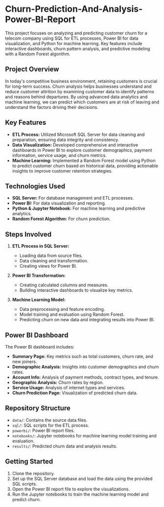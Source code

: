# Churn-Prediction-And-Analysis-Power-BI-Report

This project focuses on analyzing and predicting customer churn for a telecom company using SQL for ETL processes, Power BI for data visualization, and Python for machine learning. Key features include interactive dashboards, churn pattern analysis, and predictive modeling with a Random Forest algorithm.

## Project Overview

In today's competitive business environment, retaining customers is crucial for long-term success. Churn analysis helps businesses understand and reduce customer attrition by examining customer data to identify patterns and reasons behind departures. By using advanced data analytics and machine learning, we can predict which customers are at risk of leaving and understand the factors driving their decisions.

## Key Features

- **ETL Process:** Utilized Microsoft SQL Server for data cleaning and preparation, ensuring data integrity and consistency.
- **Data Visualization:** Developed comprehensive and interactive dashboards in Power BI to explore customer demographics, payment information, service usage, and churn metrics.
- **Machine Learning:** Implemented a Random Forest model using Python to predict customer churn based on historical data, providing actionable insights to improve customer retention strategies.

## Technologies Used

- **SQL Server:** For database management and ETL processes.
- **Power BI:** For data visualization and reporting.
- **Python & Jupyter Notebook:** For machine learning and predictive analytics.
- **Random Forest Algorithm:** For churn prediction.

## Steps Involved

1. **ETL Process in SQL Server:**
   - Loading data from source files.
   - Data cleaning and transformation.
   - Creating views for Power BI.

2. **Power BI Transformation:**
   - Creating calculated columns and measures.
   - Building interactive dashboards to visualize key metrics.

3. **Machine Learning Model:**
   - Data preprocessing and feature encoding.
   - Model training and evaluation using Random Forest.
   - Predicting churn on new data and integrating results into Power BI.

## Power BI Dashboard

The Power BI dashboard includes:
- **Summary Page:** Key metrics such as total customers, churn rate, and new joiners.
- **Demographic Analysis:** Insights into customer demographics and churn rates.
- **Account Info:** Analysis of payment methods, contract types, and tenure.
- **Geographic Analysis:** Churn rates by region.
- **Service Usage:** Analysis of internet types and services.
- **Churn Prediction Page:** Visualization of predicted churn data.

## Repository Structure

- `data/`: Contains the source data files.
- `sql/`: SQL scripts for the ETL process.
- `powerbi/`: Power BI report files.
- `notebooks/`: Jupyter notebooks for machine learning model training and evaluation.
- `results/`: Predicted churn data and analysis results.

## Getting Started

1. Clone the repository.
2. Set up the SQL Server database and load the data using the provided SQL scripts.
3. Open the Power BI report file to explore the visualizations.
4. Run the Jupyter notebooks to train the machine learning model and predict churn.
